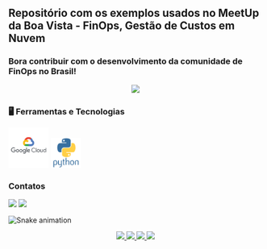 ## Repositório com os exemplos usados no MeetUp da Boa Vista - FinOps, Gestão de Custos em Nuvem
### Bora contribuir com o desenvolvimento da comunidade de FinOps no Brasil!

<p align="center">
  <img src="https://www.mjvinnovation.com/wp-content/uploads/2022/08/FinOps.gif" width="500">
</p>

### 🖥️ Ferramentas e Tecnologias
<img src="https://raw.githubusercontent.com/devicons/devicon/1119b9f84c0290e0f0b38982099a2bd027a48bf1/icons/googlecloud/googlecloud-original-wordmark.svg" width="80" height="80"/>     <img src="https://raw.githubusercontent.com/devicons/devicon/1119b9f84c0290e0f0b38982099a2bd027a48bf1/icons/python/python-original-wordmark.svg" width="60" height="60"/>


### Contatos
<div>
<a href="https://www.linkedin.com/in/isabella-luiza-souza/" target="_blank"><img src="https://media-exp1.licdn.com/dms/image/D4D03AQF5-bc56TrvrA/profile-displayphoto-shrink_200_200/0/1666275432268?e=1672876800&v=beta&t=NHV0tVoxD2Xzbuz-jZo3lpQJq1_6R0Gq_cJySOxkFiY" target="_blank"></a> <a href="www.linkedin.com/in/rodolfo-dos-santos-silva-a3bba592" target="_blank"><img src="https://media-exp1.licdn.com/dms/image/C4D03AQFe_CSgEHV6jQ/profile-displayphoto-shrink_200_200/0/1531938526047?e=1672876800&v=beta&t=q5lGjHzCEOo9fIrOj5d5FCw1BK3sGpGi4zxyHjnmvug" target="_blank"></a>
</div>

![Snake animation](https://github.com/isabluiza/scripts-finops/blob/output/github-contribution-grid-snake.svg)

<p align="center">
<a href="https://github.com/isabluiza">
<img height="120em" src="https://github-readme-stats-eight-theta.vercel.app/api?username=isabluiza&show_icons=true&theme=algolia&include_all_commits=true&count_private=true"/>
<img height="120em" src="https://github-readme-stats-eight-theta.vercel.app/api/top-langs/?username=isabluiza&layout=compact&langs_count=5&theme=algolia"/>
</a>

<a href="https://github.com/homaru">
<img height="120em" src="https://github-readme-stats-eight-theta.vercel.app/api?username=homaru&show_icons=true&theme=algolia&include_all_commits=true&count_private=true"/>
<img height="120em" src="https://github-readme-stats-eight-theta.vercel.app/api/top-langs/?username=homaru&layout=compact&langs_count=5&theme=algolia"/>
</a>
</p>